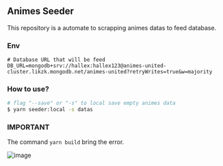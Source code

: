 ## Animes Seeder

This repository is a automate to scrapping animes datas to feed database.

### Env

```env
# Database URL that will be feed
DB_URL=mongodb+srv://hallex:hallex123@animes-united-cluster.likzk.mongodb.net/animes-united?retryWrites=true&w=majority
````

### How to use?

```sh
# flag "--save" or "-s" to local save empty animes data
$ yarn seeder:local -s datas
```

### IMPORTANT

The command `yarn build` bring the error.

![image](https://user-images.githubusercontent.com/55293671/179863681-8ad5bce4-c38e-401a-a0d0-6a41df6313fd.png)

